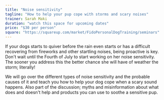 ```yaml
---
title: "Noise sensitivity"
tagline: "How to help your pup cope with storms and scary noises"
trainer: Sarah Maki
duration: "watch this space for upcoming dates"
price: "$30 per person"
square: "https://squareup.com/market/FidoPersonalDogTraining/seminars"
---
```


If your dogs starts to quiver before the rain even starts or has a difficult recovering 
from fireworks and other startling noises, being proactive is key. Don't wait until the 
Fourth of July to start working on her noise sensitivity. The sooner you address this 
the better chance she will have of weather the storm; literally! 

We will go over the different types of noise sensitivity and the probable causes of it 
and teach you how to help your dog cope when a scary sound happens. Also part of the 
discussion; myths and misinformation about what does and doesn't help and products you 
can use to soothe a sensitive pup. 
